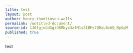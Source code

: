 ```yaml
---
title: test
layout: post
author: henry.thomlinson-wells
permalink: /untitled-document/
source-id: 1J0fgjubdSgzO8MNyx3afM1sZIBPx7QRaL8cWQ_Rp6pM
published: true
---
```

test

